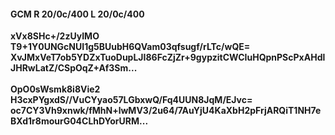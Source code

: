 #### GCM R 20/0c/400 L 20/0c/400
**xVx8SHc+/2zUyIMO**<br/>**T9+1Y0UNGcNUI1g5BUubH6QVam03qfsugf/rLTc/wQE=**<br/>**XvJMxVeT7ob5YDZxTuoDupLJI86FcZjZr+9gypzitCWCIuHQpnPScPxAHdlJHRwLatZ/CSpOqZ+Af3Sm...**<br/><br/>
**OpO0sWsmk8i8Vie2**<br/>**H3cxPYgxdS//VuCYyao57LGbxwQ/Fq4UUN8JqM/EJvc=**<br/>**oc7CY3Vh9xnwk/fMhN+lwMV3/2u64/7AuYjU4KaXbH2pFrjARQiT1NH7eBXd1r8mourG04CLhDYorURM...**